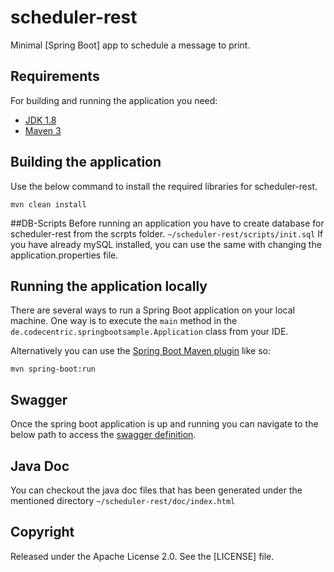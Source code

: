 # scheduler-rest

Minimal [Spring Boot] app to schedule a message to print.

## Requirements

For building and running the application you need:

- [JDK 1.8](http://www.oracle.com/technetwork/java/javase/downloads/jdk8-downloads-2133151.html)
- [Maven 3](https://maven.apache.org)

## Building the application
Use the below command to install the required libraries for scheduler-rest.

```shell
mvn clean install
```

##DB-Scripts
Before running an application you have to create database for scheduler-rest from the scrpts folder.
```~/scheduler-rest/scripts/init.sql```
If you have already mySQL installed, you can use the same with changing the application.properties file.


## Running the application locally

There are several ways to run a Spring Boot application on your local machine. One way is to execute the `main` method in the `de.codecentric.springbootsample.Application` class from your IDE.

Alternatively you can use the [Spring Boot Maven plugin](https://docs.spring.io/spring-boot/docs/current/reference/html/build-tool-plugins-maven-plugin.html) like so:

```shell
mvn spring-boot:run
```

## Swagger
Once the spring boot application is up and running you can navigate to the below path to access the [swagger definition](http://localhost:8080/swagger-ui.html#/).

## Java Doc
You can checkout the java doc files that has been generated under the mentioned directory
```~/scheduler-rest/doc/index.html```


## Copyright
Released under the Apache License 2.0. See the [LICENSE] file.